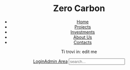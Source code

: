 <head>
<link href="https://fonts.googleapis.com/css2?family=Material+Symbols+Outlined" rel="stylesheet" />
</head>

<header>
		<h1>
			Zero Carbon
		</h1>
		<nav>
			<ul>
				<li lang="en"><a href="#">Home</a></li>
				<li><a href="#">Projects</a></li>
				<li><a href="#">Investments</a></li>
				<li><a href="#">About Us</a></li>
				<li><a href="#">Contacts</a></li>
			</ul>
		</nav>
		<nav id="breadcrumb"> <!-- NASCOSTO IN DESKTOP -->
			<p>Ti trovi in: <span lang="en">edit me</span></p>
		</nav>
		<aside>
			<a id="adminArea" href="aboutUs.html"><span class="material-symbols-outlined">Login</span>Admin Area</a>
			<input type="search" id="search" placeholder="search...">
		</aside>
</header>